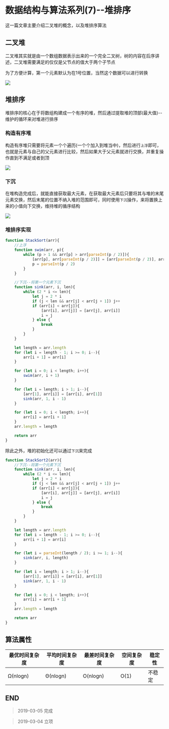 # 数据结构与算法系列(7)--堆排序

这一篇文章主要介绍二叉堆的概念，以及堆排序算法

## 二叉堆

二叉堆其实就是由一个数组数据表示出来的一个完全二叉树，树的内容在后序讲述，二叉堆需要满足的仅仅是父节点的值大于两个子节点

为了方便计算，第一个元素默认为在1号位置，当然这个数据可以进行转换

![](http://blog-cdn.chenxiyuan.fun/2019-3-4/02bbf2e0-919d-4292-81e1-4f8ea4d9df78.png)

## 堆排序

堆排序的核心在于将数组构建成一个有序的堆，然后通过提取堆的顶部(最大值)--维护的循环来对堆进行排序

### 构造有序堆

构造有序堆只需要将元素一个个遍历(一个个加入到堆当中)，然后进行`上浮`即可，也就是元素与自己的父元素进行比较，然后如果大于父元素就进行交换，并重复操作直到不满足或者到顶

![](http://blog-cdn.chenxiyuan.fun/2019-3-4/d9a24e89-7aef-402f-9c62-58121ca385a7.png)

### 下沉

在堆构造完成后，就能直接获取最大元素，在获取最大元素后只要将其与堆的末尾元素交换，然后末尾的位置不纳入堆的范围即可，同时使用`下沉`操作，来将置换上来的小值向下交换，维持堆的循序结构

![](http://blog-cdn.chenxiyuan.fun/2019-3-4/1e39cf1b-6f2b-49e8-b777-38f91fac4e73.png)

### 堆排序实现

``` javascript
function StackSort(arr){
    //上浮
    function swim(arr, p){
        while (p > 1 && arr[p] > arr[parseInt(p / 2)]){
            [arr[p], arr[parseInt(p / 2)]] = [arr[parseInt(p / 2)], arr[p]] 
            p = parseInt(p / 2)
        }
    }

    //下沉--将第一个元素下沉
    function sink(arr, i, len){
        while (2 * i <= len){
            let j = 2 * i
            if (j < len && arr[j] < arr[j + 1]) j++
            if (arr[i] < arr[j]){
                [arr[i], arr[j]] = [arr[j], arr[i]]
                i = j
            } else {
                break
            }
        }
    }

    let length = arr.length
    for (let i = length - 1; i >= 0; i--){
        arr[i + 1] = arr[i]
    }

    for (let i = 0; i < length; i++){
        swim(arr, i + 1)
    }

    for (let i = length; i > 1; i--){
        [arr[1], arr[i]] = [arr[i], arr[1]]
        sink(arr, 1, i - 1)
    }

    for (let i = 0; i < length; i++){
        arr[i] = arr[i + 1]
    }
    arr.length = length

    return arr
}
```

除此之外，堆的初始化还可以通过`下沉`来完成

``` javascript
function StackSort2(arr){
    //下沉--将第一个元素下沉
    function sink(arr, i, len){
        while (2 * i <= len){
            let j = 2 * i
            if (j < len && arr[j] < arr[j + 1]) j++
            if (arr[i] < arr[j]){
                [arr[i], arr[j]] = [arr[j], arr[i]]
                i = j
            } else {
                break
            }
        }
    }

    let length = arr.length
    for (let i = length - 1; i >= 0; i--){
        arr[i + 1] = arr[i]
    }

    for (let i = parseInt(length / 2); i >= 1; i--){
        sink(arr, i, length)
    }

    for (let i = length; i > 1; i--){
        [arr[1], arr[i]] = [arr[i], arr[1]]
        sink(arr, 1, i - 1)
    }

    for (let i = 0; i < length; i++){
        arr[i] = arr[i + 1]
    }
    arr.length = length

    return arr
}
```

## 算法属性

|最优时间复杂度|平均时间复杂度|最差时间复杂度|空间复杂度|稳定性|
|---|---|---|---|---|
|Ω(nlogn)|Θ(nlogn)|O(nlogn)|O(1)|不稳定|

## END

>   2019-03-05   完成

>   2019-03-04   立项